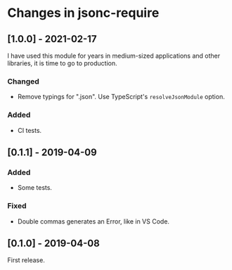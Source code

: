 # Changes in jsonc-require

## \[1.0.0] - 2021-02-17

I have used this module for years in medium-sized applications and other libraries, it is time to go to production.

### Changed

- Remove typings for ".json". Use TypeScript's `resolveJsonModule` option.

### Added

- CI tests.

## \[0.1.1] - 2019-04-09

### Added

- Some tests.

### Fixed

- Double commas generates an Error, like in VS Code.

## \[0.1.0] - 2019-04-08

First release.
